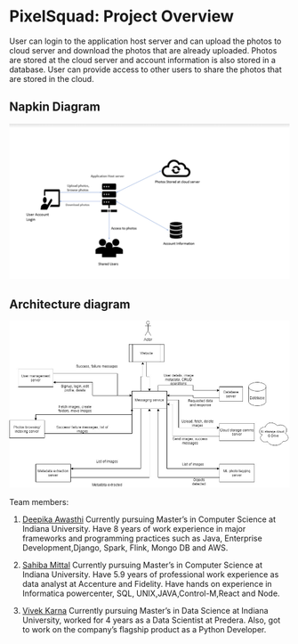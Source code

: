 # PixelSquad: Project Overview
User can login to the application host server and can upload the photos to cloud server and download the photos that are already uploaded. Photos are stored at the cloud server and account information is also stored in a database. User can provide access to other users to share the photos that are stored in the cloud.

## Napkin Diagram
![Napkin](docs/Napkin_Diagram.png)

## Architecture diagram
![Architecture](docs/architecture_diagram.jpg)

Team members:

1. [Deepika Awasthi](https://github.com/danagar0312)
Currently pursuing Master’s in Computer Science at Indiana University. Have 8 years of work experience in major frameworks and programming practices such as Java, Enterprise Development,Django, Spark, Flink, Mongo DB and AWS.

2. [Sahiba Mittal](https://github.com/SahibaM)
Currently pursuing Master’s in Computer Science at Indiana University. Have 5.9 years of professional work experience as data analyst at Accenture and Fidelity. Have hands on experience in Informatica powercenter, SQL, UNIX,JAVA,Control-M,React and Node.

3. [Vivek Karna](https://github.com/vivekka93)
Currently pursuing Master’s in Data Science at Indiana University, worked for 4 years as a Data Scientist at Predera. Also, got to work on the company’s flagship product as a Python Developer.

